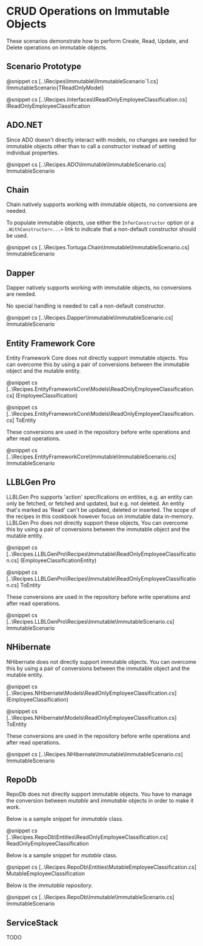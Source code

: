 ﻿# CRUD Operations on Immutable Objects

These scenarios demonstrate how to perform Create, Read, Update, and Delete operations on immutable objects. 

## Scenario Prototype

@snippet cs [..\Recipes\Immutable\IImmutableScenario`1.cs] IImmutableScenario{TReadOnlyModel}

@snippet cs [..\Recipes.Interfaces\IReadOnlyEmployeeClassification.cs] IReadOnlyEmployeeClassification


## ADO.NET

Since ADO doesn't directly interact with models, no changes are needed for immutable objects other than to call a constructor instead of setting individual properties.

@snippet cs [..\Recipes.ADO\Immutable\ImmutableScenario.cs] ImmutableScenario

## Chain

Chain natively supports working with immutable objects, no conversions are needed.

To populate immutable objects, use either the `InferConstructor` option or a `.WithConstructor<...>` link to indicate that a non-default constructor should be used.

@snippet cs [..\Recipes.Tortuga.Chain\Immutable\ImmutableScenario.cs] ImmutableScenario

## Dapper

Dapper natively supports working with immutable objects, no conversions are needed.

No special handling is needed to call a non-default constructor.

@snippet cs [..\Recipes.Dapper\Immutable\ImmutableScenario.cs] ImmutableScenario

## Entity Framework Core

Entity Framework Core does not directly support immutable objects. You can overcome this by using a pair of conversions between the immutable object and the mutable entity.

@snippet cs [..\Recipes.EntityFrameworkCore\Models\ReadOnlyEmployeeClassification.cs] <Constructor>(EmployeeClassification)

@snippet cs [..\Recipes.EntityFrameworkCore\Models\ReadOnlyEmployeeClassification.cs] ToEntity

These conversions are used in the repository before write operations and after read operations.

@snippet cs [..\Recipes.EntityFrameworkCore\Immutable\ImmutableScenario.cs] ImmutableScenario

## LLBLGen Pro 

LLBLGen Pro supports 'action' specifications on entities, e.g. an entity can only be fetched, or fetched and updated, but e.g. not deleted. An entity that's marked as 'Read' can't be updated, deleted or inserted. The scope of the recipes in this cookbook however
focus on immutable data in-memory. LLBLGen Pro does not directly support these objects, You can overcome this by using a pair of conversions between the immutable object and the mutable entity.

@snippet cs [..\Recipes.LLBLGenPro\Recipes\Immutable\ReadOnlyEmployeeClassification.cs] <Constructor>(EmployeeClassificationEntity)

@snippet cs [..\Recipes.LLBLGenPro\Recipes\Immutable\ReadOnlyEmployeeClassification.cs] ToEntity

These conversions are used in the repository before write operations and after read operations.

@snippet cs [..\Recipes.LLBLGenPro\Recipes\Immutable\ImmutableScenario.cs] ImmutableScenario

## NHibernate

NHibernate does not directly support immutable objects. You can overcome this by using a pair of conversions between the immutable object and the mutable entity.


@snippet cs [..\Recipes.NHibernate\Models\ReadOnlyEmployeeClassification.cs] <Constructor>(EmployeeClassification)

@snippet cs [..\Recipes.NHibernate\Models\ReadOnlyEmployeeClassification.cs] ToEntity

These conversions are used in the repository before write operations and after read operations.

@snippet cs [..\Recipes.NHibernate\Immutable\ImmutableScenario.cs] ImmutableScenario

## RepoDb

RepoDb does not directly support immutable objects. You have to manage the conversion between *mutable* and *immutable* objects in order to make it work.

Below is a sample snippet for *immutable* class.

@snippet cs [..\Recipes.RepoDb\Entities\ReadOnlyEmployeeClassification.cs] ReadOnlyEmployeeClassification

Below is a sample snippet for *mutable* class.

@snippet cs [..\Recipes.RepoDb\Entities\MutableEmployeeClassification.cs] MutableEmployeeClassification

Below is the *immutable repository*.

@snippet cs [..\Recipes.RepoDb\Immutable\ImmutableScenario.cs] ImmutableScenario

## ServiceStack

TODO
